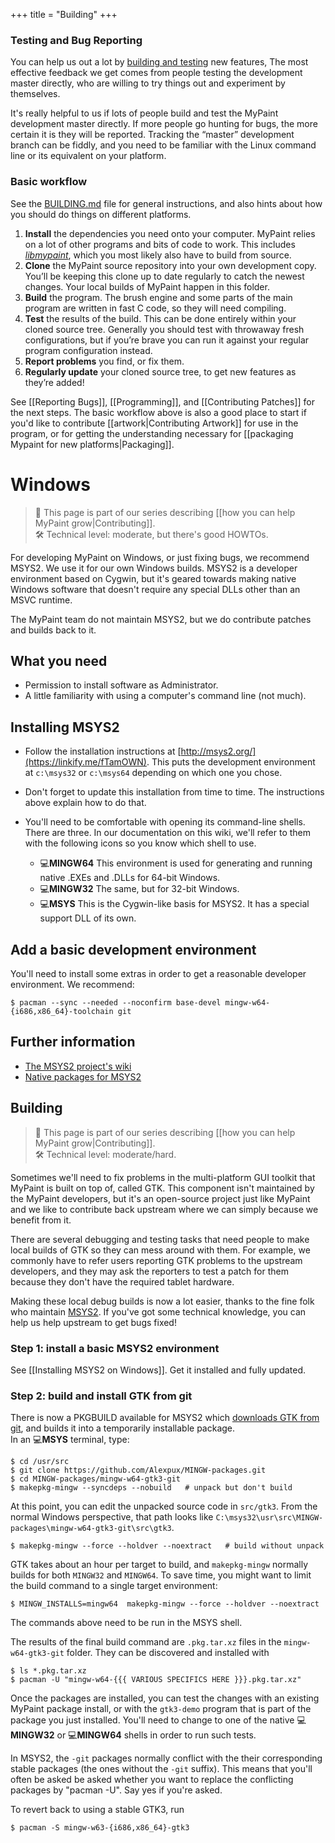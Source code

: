+++
title = "Building"
+++

### Testing and Bug Reporting
You can help us out a lot by [building and testing][test.wiki] new features, The
most effective feedback we get comes from people testing the development master
directly, who are willing to try things out and experiment by themselves.

[test.wiki]: https://github.com/mypaint/mypaint/wiki/Building-and-Testing

It's really helpful to us if lots of people
build and test the MyPaint development master directly.
If more people go hunting for bugs,
the more certain it is they will be reported.
Tracking the “master” development branch can be fiddly,
and you need to be familiar with the Linux command line
or its equivalent on your platform.

### Basic workflow

See the [BUILDING.md](https://github.com/mypaint/mypaint/blob/master/BUILDING.md) file
for general instructions, and also hints about how you should do things on different platforms.

1. **Install** the dependencies you need onto your computer.
   MyPaint relies on a lot of other programs and bits of code to work.
   This includes [_libmypaint_](https://github.com/mypaint/libmypaint), which you most likely also have to build from source.
2. **Clone** the MyPaint source repository into your own development copy.
   You’ll be keeping this clone up to date regularly to catch the newest changes.
   Your local builds of MyPaint happen in this folder.
3. **Build** the program.
   The brush engine and some parts of the main program are written in fast C code, so they will need compiling.
4. **Test** the results of the build.
   This can be done entirely within your cloned source tree.
   Generally you should test with throwaway fresh configurations,
   but if you’re brave you can
   run it against your regular program configuration instead.
5. **Report problems** you find, or fix them.
6. **Regularly update** your cloned source tree, to get new features as they’re added!

See [[Reporting Bugs]], [[Programming]], and [[Contributing Patches]] for the next steps.
The basic workflow above is also a good place to start
if you'd like to contribute [[artwork|Contributing Artwork]] for use in the program,
or for getting the understanding necessary for [[packaging Mypaint for new platforms|Packaging]].


# Windows
> :busts_in_silhouette: This page is part of our series describing [[how you can help MyPaint grow|Contributing]].  
> :hammer_and_wrench: Technical level: moderate, but there's good HOWTOs.

For developing MyPaint on Windows, or just fixing bugs, we recommend MSYS2. We use it for our own Windows builds. MSYS2 is a developer environment based on Cygwin, but it's geared towards making native Windows software that doesn't require any special DLLs other than an MSVC runtime.

The MyPaint team do not maintain MSYS2, but we do contribute patches and builds back to it.

## What you need

* Permission to install software as Administrator.
* A little familiarity with using a computer's command line (not much).

## Installing MSYS2

* Follow the installation instructions at [http://msys2.org/](https://linkify.me/fTamOWN). This puts the development environment at `c:\msys32` or `c:\msys64` depending on which one you chose.

* Don't forget to update this installation from time to time. The instructions above explain how to do that.

* You'll need to be comfortable with opening its command-line shells. There are three. In our documentation on this wiki, we'll refer to them with the following icons so you know which shell to use.
  - :computer:**MINGW64** This environment is used for generating and running native .EXEs and .DLLs for 64-bit Windows.
  - :computer:**MINGW32** The same, but for 32-bit Windows.
  - :computer:**MSYS** This is the Cygwin-like basis for MSYS2. It has a special support DLL of its own.

## Add a basic development environment

You'll need to install some extras in order to get a reasonable developer environment. We recommend:

    $ pacman --sync --needed --noconfirm base-devel mingw-w64-{i686,x86_64}-toolchain git

## Further information

* [The MSYS2 project's wiki](https://github.com/msys2/msys2/wiki)
* [Native packages for MSYS2](https://github.com/Alexpux/MINGW-packages)

## Building
> :busts_in_silhouette: This page is part of our series describing [[how you can help MyPaint grow|Contributing]].  
> :hammer_and_wrench: Technical level: moderate/hard.  

Sometimes we'll need to fix problems in the multi-platform GUI toolkit that MyPaint is built on top of, called GTK. This component isn't maintained by the MyPaint developers, but it's an open-source project just like MyPaint and we like to contribute back upstream where we can simply because we benefit from it.

There are several debugging and testing tasks that need people to make local builds of GTK so they can mess around with them. For example, we commonly have to refer users reporting GTK problems to the upstream developers, and they may ask the reporters to test a patch for them because they don't have the required tablet hardware.

Making these local debug builds is now a lot easier, thanks to the fine folk who maintain [MSYS2](http://www.msys2.org/). If you've got some technical knowledge, you can help us help upstream to get bugs fixed!

### Step 1: install a basic MSYS2 environment

See [[Installing MSYS2 on Windows]]. Get it installed and fully updated.

### Step 2: build and install GTK from git

There is now a PKGBUILD available for MSYS2 which [downloads GTK from git](https://github.com/Alexpux/MINGW-packages/tree/master/mingw-w64-gtk3-git), and builds it into a temporarily installable package.  
In an :computer:**MSYS** terminal, type:

    $ cd /usr/src
    $ git clone https://github.com/Alexpux/MINGW-packages.git
    $ cd MINGW-packages/mingw-w64-gtk3-git
    $ makepkg-mingw --syncdeps --nobuild   # unpack but don't build

At this point, you can edit the unpacked source code in `src/gtk3`. From the normal Windows perspective, that path looks like `C:\msys32\usr\src\MINGW-packages\mingw-w64-gtk3-git\src\gtk3`.

    $ makepkg-mingw --force --holdver --noextract   # build without unpack

GTK takes about an hour per target to build, and `makepkg-mingw` normally builds for both `MINGW32` and `MINGW64`. To save time, you might want to limit the build command to a single target environment:

    $ MINGW_INSTALLS=mingw64  makepkg-mingw --force --holdver --noextract

The commands above need to be run in the MSYS shell.

The results of the final build command are `.pkg.tar.xz` files in the `mingw-w64-gtk3-git` folder. They can be discovered and installed with

    $ ls *.pkg.tar.xz
    $ pacman -U "mingw-w64-{{{ VARIOUS SPECIFICS HERE }}}.pkg.tar.xz"

Once the packages are installed, you can test the changes with an existing MyPaint package install, or with the `gtk3-demo` program that is part of the package you just installed. You'll need to change to one of the native :computer:**MINGW32** or :computer:**MINGW64** shells in order to run such tests.

In MSYS2, the `-git` packages normally conflict with the their corresponding stable packages (the ones without the `-git` suffix). This means that you'll often be asked be asked whether you want to replace the conflicting packages by "pacman -U". Say yes if you're asked.

To revert back to using a stable GTK3, run

    $ pacman -S mingw-w63-{i686,x86_64}-gtk3
